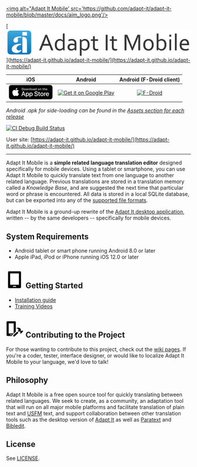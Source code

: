 <a href='https://adapt-it.github.io/adapt-it-mobile/'><img alt="Adapt It Mobile' src='https://github.com/adapt-it/adapt-it-mobile/blob/master/docs/aim_logo.png'/></a>

[![Adapt It Mobile](https://github.com/adapt-it/adapt-it-mobile/blob/master/docs/aim_logo.png)](https://adapt-it.github.io/adapt-it-mobile/](https://adapt-it.github.io/adapt-it-mobile/)

| iOS        | Android           | Android (F-Droid client)  |
|:-------------:|:-------------:|:-------------:|
| <a href='https://itunes.apple.com/us/app/adapt-it-mobile/id1031605993?ls=1&mt=8'><img alt='Download on the App Store' src='https://raw.githubusercontent.com/adapt-it/adapt-it-mobile/gh-pages/assets/img/Download_on_the_App_Store_Badge_US-UK_RGB_blk_092917.png' /></a>     | <a href='https://play.google.com/store/apps/details?id=org.adaptit.adaptitmobile'><img alt='Get it on Google Play' height='60' width='155' src='https://play.google.com/intl/en_us/badges/images/generic/en_badge_web_generic.png'/></a> | <a href="https://apt.izzysoft.de/fdroid/index/apk/org.adaptit.adaptitmobile"><img alt='F-Droid' height='60' width='155' src='https://gitlab.com/IzzyOnDroid/repo/-/raw/master/assets/IzzyOnDroid.png' /></a> |

_Android .apk for side-loading can be found in the [Assets section for each release](https://github.com/adapt-it/adapt-it-mobile/releases)_

[![CI Debug Build Status](https://github.com/adapt-it/adapt-it-mobile/workflows/CI%20Debug%20Build/badge.svg)](https://github.com/adapt-it/adapt-it-mobile/actions)

User site: [https://adapt-it.github.io/adapt-it-mobile/](https://adapt-it.github.io/adapt-it-mobile/)

---

Adapt It Mobile is a **simple related language translation editor** designed specifically for mobile devices. Using a tablet or smartphone, you can use Adapt It Mobile to quickly translate text from one language to another related language. Previous translations are stored in a translation memory called a _Knowledge Base_, and are suggested the next time that particular word or phrase is encountered. All data is stored in a local SQLite database, but can be exported into any of the [supported file formats](https://adapt-it.github.io/adapt-it-mobile/working-with-documents/#supported-file-types).

Adapt It Mobile is a ground-up rewrite of the [Adapt It desktop application](http://adapt-it.org/), written -- by the same developers -- specifically for mobile devices.

## System Requirements

- Android tablet or smart phone running Android 8.0 or later
- Apple iPad, iPod or iPhone running iOS 12.0 or later


## ![Users Guide](https://github.com/adapt-it/adapt-it-mobile/blob/master/docs/tablet.png) Getting Started

- [Installation guide](https://adapt-it.github.io/adapt-it-mobile/getstarted/)
- [Training Videos](https://vimeo.com/showcase/11035505)

## ![Contribute](https://github.com/adapt-it/adapt-it-mobile/blob/master/docs/build.png) Contributing to the Project

For those wanting to contribute to this project, check out the [wiki pages](https://github.com/adapt-it/adapt-it-mobile/wiki/Contributing-to-Adapt-It-Mobile). If you're a coder, tester, interface designer, or would like to localize Adapt It Mobile to your language, we'd love to talk!

## Philosophy

Adapt It Mobile is a free open source tool for quickly translating between related languages. We seek to create, as a community, an adaptation tool that will run on all major mobile platforms and facilitate translation of plain text and [USFM](https://ubsicap.github.io/usfm/) text, and support collaboration between other translation tools such as the desktop version of [Adapt It](https://adapt-it.org/) as well as [Paratext](https://paratext.org/) and [Bibledit](https://bibledit.org/).

## License

See [LICENSE](https://github.com/adapt-it/adapt-it-mobile/blob/master/LICENSE).
